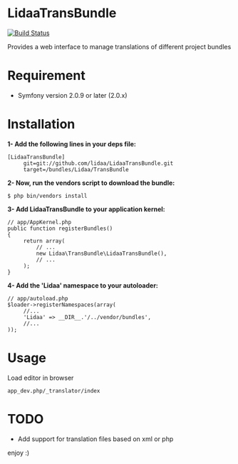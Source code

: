 LidaaTransBundle
================
[![Build Status](https://secure.travis-ci.org/lidaa/LidaaTransBundle.png)](http://travis-ci.org/lidaa/LidaaTransBundle)

Provides a web interface to manage translations of different project bundles


Requirement
============

- Symfony version 2.0.9 or later (2.0.x)

Installation
============

**1- Add the following lines in your deps file:**

	[LidaaTransBundle]
		 git=git://github.com/lidaa/LidaaTransBundle.git
		 target=/bundles/Lidaa/TransBundle


**2- Now, run the vendors script to download the bundle:**

	$ php bin/vendors install

**3- Add LidaaTransBundle to your application kernel:**

	// app/AppKernel.php
	public function registerBundles()
	{
		 return array(
		     // ...
		     new Lidaa\TransBundle\LidaaTransBundle(),
		     // ...
		 );
	}

**4- Add the 'Lidaa' namespace to your autoloader:**

	// app/autoload.php
	$loader->registerNamespaces(array(
		 //...
		 'Lidaa' => __DIR__.'/../vendor/bundles',
		 //...
	));

Usage
======
Load editor in browser

	app_dev.php/_translator/index


TODO
=====
- Add support for translation files based on xml or php

enjoy :)




